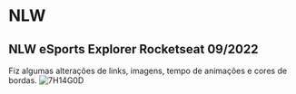 # NLW
## NLW eSports Explorer Rocketseat 09/2022
Fiz algumas alterações de links, imagens, tempo de animações e cores de bordas.
![7H14G0D](https://i.imgur.com/NeZLpxa.png "NLW - RocketSeat")



